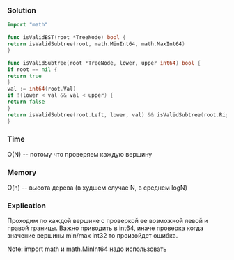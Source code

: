 ### Solution
```go
import "math"

func isValidBST(root *TreeNode) bool {
return isValidSubtree(root, math.MinInt64, math.MaxInt64)
}

func isValidSubtree(root *TreeNode, lower, upper int64) bool {
if root == nil {
return true
}
val := int64(root.Val)
if !(lower < val && val < upper) {
return false
}
return isValidSubtree(root.Left, lower, val) && isValidSubtree(root.Right, val, upper)
}
```

### Time
O(N) -- потому что проверяем каждую вершину
### Memory
O(h) -- высота дерева (в худшем случае N, в среднем logN)
### Explication
Проходим по каждой вершине с проверкой ее возможной левой и правой границы.
Важно приводить в int64, иначе проверка когда значение вершины min/max int32 то произойдет ошибка.

Note: import math и math.MinInt64 надо использовать